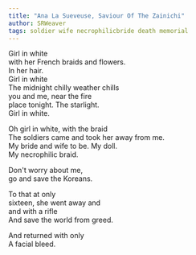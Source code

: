 ```yaml
---
title: "Ana La Sueveuse, Saviour Of The Zainichi"
author: SRWeaver
tags: soldier wife necrophilicbride death memorial
---
```

Girl in white<br />
with her French braids and flowers.<br />
   In her hair.<br />
Girl in white<br />
The midnight chilly weather chills<br />
you and me, near the fire<br />
place tonight. The starlight.<br />
Girl in white.

Oh girl in white, with the braid<br />
The soldiers came and took her away from me.<br />
My bride and wife to be. My doll.<br />
My necrophilic braid.

Don't worry about me,<br />
go and save the Koreans.<br />

To that at only<br />
sixteen, she went away and<br />
and with a rifle<br />
And save the world from greed.

And returned with only<br />
A facial bleed.
